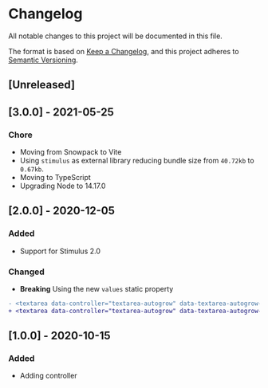 # Changelog
All notable changes to this project will be documented in this file.

The format is based on [Keep a Changelog](https://keepachangelog.com/en/1.0.0/),
and this project adheres to [Semantic Versioning](https://semver.org/spec/v2.0.0.html).

## [Unreleased]

## [3.0.0] - 2021-05-25

### Chore

- Moving from Snowpack to Vite
- Using `stimulus` as external library reducing bundle size from `40.72kb` to `0.67kb`.
- Moving to TypeScript
- Upgrading Node to 14.17.0

## [2.0.0] - 2020-12-05

### Added

- Support for Stimulus 2.0

### Changed

- **Breaking** Using the new `values` static property

```diff
- <textarea data-controller="textarea-autogrow" data-textarea-autogrow-resize-debounce-delay="500">
+ <textarea data-controller="textarea-autogrow" data-textarea-autogrow-resize-debounce-delay-value="500">
```

## [1.0.0] - 2020-10-15

### Added

- Adding controller
